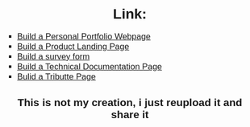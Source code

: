 <body>
        <h1 style="font-family:Helvetica;text-align:center;">Link:</h1>
        <ul style="list-style-type:square;font-family:'Gill Sans', 'Gill Sans MT', Calibri, 'Trebuchet MS', sans-serif;font-size:larger;">
        <li> <a href="https://gioverdiansyah.github.io/Free-Code-Camp-Code-Web/Build a Personal Portfolio Webpage">Build a Personal Portfolio Webpage</a></li>
        <li> <a href="https://gioverdiansyah.github.io/Free-Code-Camp-Code-Web/Build a Product Landing Page">Build a Product Landing Page</a></li>
        <li> <a href="https://gioverdiansyah.github.io/Free-Code-Camp-Code-Web/Build a survey form">Build a survey form</a></li>
        <li> <a href="https://gioverdiansyah.github.io/Free-Code-Camp-Code-Web/Build a Technical Documentation Page">Build a Technical Documentation Page</a></li>
        <li> <a href="https://gioverdiansyah.github.io/Free-Code-Camp-Code-Web/Bulid a Tributte Page">Bulid a Tributte Page</a></li>
        </ul>
        <h2 style="font-family:Helvetica;text-align:center;">This is not my creation, i just reupload it and share it</h2>
</body>

